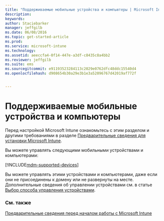 ```yaml
---
title: "Поддерживаемые мобильные устройства и компьютеры | Microsoft Intune"
description: 
keywords: 
author: Staciebarker
manager: jeffgilb
ms.date: 06/08/2016
ms.topic: get-started-article
ms.prod: 
ms.service: microsoft-intune
ms.technology: 
ms.assetid: aeeccfa4-0f14-447e-a3df-c8435c8a4bb2
ms.reviewer: jeffgilb
ms.suite: ems
ms.sourcegitcommit: e91193523284113c2029e0762dfc48ddc15540d4
ms.openlocfilehash: d908654b30a29e3b1e3a52096767d42019af772f


---
```


# Поддерживаемые мобильные устройства и компьютеры

Перед настройкой Microsoft Intune ознакомьтесь с этим разделом и другими требованиями в разделе [Предварительные сведения для установки Microsoft Intune](what-to-know-before-you-start-microsoft-intune.md). 

Вы можете управлять следующими мобильными устройствами и компьютерами:

[!INCLUDE[mdm-supported-devices](../includes/mdm-supported-devices.md)] 

Вы можете управлять этими устройствами и компьютерами, даже если они не присоединены к домену или не развернуты на месте. Дополнительные сведения об управлении устройствами см. в статье [Выбор способа управления устройствами](/Intune/get-started/choose-how-to-manage-devices).


### См. также
[Предварительные сведения перед началом работы с Microsoft Intune](what-to-know-before-you-start-microsoft-intune.md)


<!--HONumber=Jul16_HO2-->



